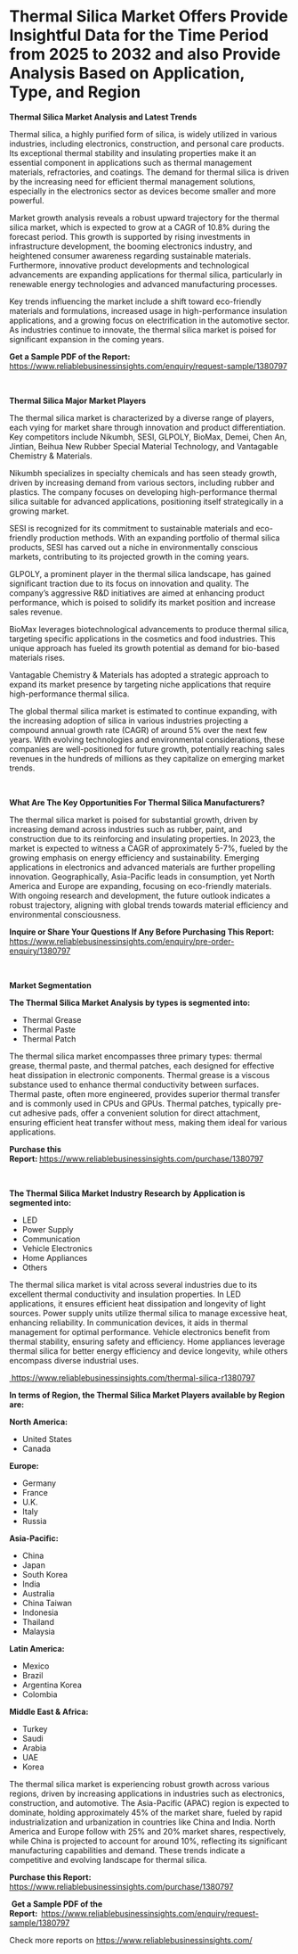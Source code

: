 <p><h1>Thermal Silica Market Offers Provide Insightful Data for the Time Period from 2025 to 2032 and also Provide Analysis Based on Application, Type, and Region</h1></p><p><strong>Thermal Silica Market Analysis and Latest Trends</strong></p>
<p><p>Thermal silica, a highly purified form of silica, is widely utilized in various industries, including electronics, construction, and personal care products. Its exceptional thermal stability and insulating properties make it an essential component in applications such as thermal management materials, refractories, and coatings. The demand for thermal silica is driven by the increasing need for efficient thermal management solutions, especially in the electronics sector as devices become smaller and more powerful.</p><p>Market growth analysis reveals a robust upward trajectory for the thermal silica market, which is expected to grow at a CAGR of 10.8% during the forecast period. This growth is supported by rising investments in infrastructure development, the booming electronics industry, and heightened consumer awareness regarding sustainable materials. Furthermore, innovative product developments and technological advancements are expanding applications for thermal silica, particularly in renewable energy technologies and advanced manufacturing processes.</p><p>Key trends influencing the market include a shift toward eco-friendly materials and formulations, increased usage in high-performance insulation applications, and a growing focus on electrification in the automotive sector. As industries continue to innovate, the thermal silica market is poised for significant expansion in the coming years.</p></p>
<p><strong>Get a Sample PDF of the Report:&nbsp;</strong> <a href="https://www.reliablebusinessinsights.com/enquiry/request-sample/1380797?utm_campaign=2211&utm_medium=2&utm_source=Github&utm_content=ia&utm_term=30012025&utm_id=thermal-silica">https://www.reliablebusinessinsights.com/enquiry/request-sample/1380797</a></p>
<p>&nbsp;</p>
<p><strong>Thermal Silica Major Market Players</strong></p>
<p><p>The thermal silica market is characterized by a diverse range of players, each vying for market share through innovation and product differentiation. Key competitors include Nikumbh, SESI, GLPOLY, BioMax, Demei, Chen An, Jintian, Beihua New Rubber Special Material Technology, and Vantagable Chemistry & Materials.</p><p>Nikumbh specializes in specialty chemicals and has seen steady growth, driven by increasing demand from various sectors, including rubber and plastics. The company focuses on developing high-performance thermal silica suitable for advanced applications, positioning itself strategically in a growing market.</p><p>SESI is recognized for its commitment to sustainable materials and eco-friendly production methods. With an expanding portfolio of thermal silica products, SESI has carved out a niche in environmentally conscious markets, contributing to its projected growth in the coming years.</p><p>GLPOLY, a prominent player in the thermal silica landscape, has gained significant traction due to its focus on innovation and quality. The company’s aggressive R&D initiatives are aimed at enhancing product performance, which is poised to solidify its market position and increase sales revenue.</p><p>BioMax leverages biotechnological advancements to produce thermal silica, targeting specific applications in the cosmetics and food industries. This unique approach has fueled its growth potential as demand for bio-based materials rises.</p><p>Vantagable Chemistry & Materials has adopted a strategic approach to expand its market presence by targeting niche applications that require high-performance thermal silica.</p><p>The global thermal silica market is estimated to continue expanding, with the increasing adoption of silica in various industries projecting a compound annual growth rate (CAGR) of around 5% over the next few years. With evolving technologies and environmental considerations, these companies are well-positioned for future growth, potentially reaching sales revenues in the hundreds of millions as they capitalize on emerging market trends.</p></p>
<p>&nbsp;</p>
<p><strong>What Are The Key Opportunities For Thermal Silica Manufacturers?</strong></p>
<p><p>The thermal silica market is poised for substantial growth, driven by increasing demand across industries such as rubber, paint, and construction due to its reinforcing and insulating properties. In 2023, the market is expected to witness a CAGR of approximately 5-7%, fueled by the growing emphasis on energy efficiency and sustainability. Emerging applications in electronics and advanced materials are further propelling innovation. Geographically, Asia-Pacific leads in consumption, yet North America and Europe are expanding, focusing on eco-friendly materials. With ongoing research and development, the future outlook indicates a robust trajectory, aligning with global trends towards material efficiency and environmental consciousness.</p></p>
<p><strong>Inquire or Share Your Questions If Any Before Purchasing This Report:</strong> <a href="https://www.reliablebusinessinsights.com/enquiry/pre-order-enquiry/1380797?utm_campaign=2211&utm_medium=2&utm_source=Github&utm_content=ia&utm_term=30012025&utm_id=thermal-silica">https://www.reliablebusinessinsights.com/enquiry/pre-order-enquiry/1380797</a></p>
<p>&nbsp;</p>
<p><strong>Market Segmentation</strong></p>
<p><strong>The Thermal Silica Market Analysis by types is segmented into:</strong></p>
<p><ul><li>Thermal Grease</li><li>Thermal Paste</li><li>Thermal Patch</li></ul></p>
<p><p>The thermal silica market encompasses three primary types: thermal grease, thermal paste, and thermal patches, each designed for effective heat dissipation in electronic components. Thermal grease is a viscous substance used to enhance thermal conductivity between surfaces. Thermal paste, often more engineered, provides superior thermal transfer and is commonly used in CPUs and GPUs. Thermal patches, typically pre-cut adhesive pads, offer a convenient solution for direct attachment, ensuring efficient heat transfer without mess, making them ideal for various applications.</p></p>
<p><strong>Purchase this Report:&nbsp;</strong><a href="https://www.reliablebusinessinsights.com/purchase/1380797?utm_campaign=2211&utm_medium=2&utm_source=Github&utm_content=ia&utm_term=30012025&utm_id=thermal-silica">https://www.reliablebusinessinsights.com/purchase/1380797</a></p>
<p>&nbsp;</p>
<p><strong>The Thermal Silica Market Industry Research by Application is segmented into:</strong></p>
<p><ul><li>LED</li><li>Power Supply</li><li>Communication</li><li>Vehicle Electronics</li><li>Home Appliances</li><li>Others</li></ul></p>
<p><p>The thermal silica market is vital across several industries due to its excellent thermal conductivity and insulation properties. In LED applications, it ensures efficient heat dissipation and longevity of light sources. Power supply units utilize thermal silica to manage excessive heat, enhancing reliability. In communication devices, it aids in thermal management for optimal performance. Vehicle electronics benefit from thermal stability, ensuring safety and efficiency. Home appliances leverage thermal silica for better energy efficiency and device longevity, while others encompass diverse industrial uses.</p></p>
<p><a href="https://www.reliablebusinessinsights.com/thermal-silica-r1380797?utm_campaign=2211&utm_medium=2&utm_source=Github&utm_content=ia&utm_term=30012025&utm_id=thermal-silica">&nbsp;https://www.reliablebusinessinsights.com/thermal-silica-r1380797</a></p>
<p><strong>In terms of Region, the Thermal Silica Market Players available by Region are:</strong></p>
<p>
    <p> <strong> North America: </strong>
        <ul>
            <li>United States</li>
            <li>Canada</li>
        </ul>
        </p> 
    <p> <strong> Europe: </strong>
        <ul>
            <li>Germany</li>
            <li>France</li>
            <li>U.K.</li>
            <li>Italy</li>
            <li>Russia</li>
        </ul>
        </p> 
    <p> <strong> Asia-Pacific: </strong>
        <ul>
            <li>China</li>
            <li>Japan</li>
            <li>South Korea</li>
            <li>India</li>
            <li>Australia</li>
            <li>China Taiwan</li>
            <li>Indonesia</li>
            <li>Thailand</li>
            <li>Malaysia</li>
        </ul>
        </p> 
    <p> <strong> Latin America: </strong>
        <ul>
            <li>Mexico</li>
            <li>Brazil</li>
            <li>Argentina Korea</li>
            <li>Colombia</li>
        </ul>
        </p> 
    <p> <strong> Middle East & Africa: </strong>
        <ul>
            <li>Turkey</li>
            <li>Saudi</li>
            <li>Arabia</li>
            <li>UAE</li>
            <li>Korea</li>
        </ul>
    </p>
    </p>
<p><p>The thermal silica market is experiencing robust growth across various regions, driven by increasing applications in industries such as electronics, construction, and automotive. The Asia-Pacific (APAC) region is expected to dominate, holding approximately 45% of the market share, fueled by rapid industrialization and urbanization in countries like China and India. North America and Europe follow with 25% and 20% market shares, respectively, while China is projected to account for around 10%, reflecting its significant manufacturing capabilities and demand. These trends indicate a competitive and evolving landscape for thermal silica.</p></p>
<p><strong>Purchase this Report: </strong><a href="https://www.reliablebusinessinsights.com/purchase/1380797?utm_campaign=2211&utm_medium=2&utm_source=Github&utm_content=ia&utm_term=30012025&utm_id=thermal-silica">https://www.reliablebusinessinsights.com/purchase/1380797</a></p>
<p>&nbsp;<strong>Get a Sample PDF of the Report:&nbsp;&nbsp;</strong><a href="https://www.reliablebusinessinsights.com/enquiry/request-sample/1380797?utm_campaign=2211&utm_medium=2&utm_source=Github&utm_content=ia&utm_term=30012025&utm_id=thermal-silica">https://www.reliablebusinessinsights.com/enquiry/request-sample/1380797</a></p>
<p><strong></strong></p>
<p>Check more reports on <a href="https://www.reliablebusinessinsights.com/?utm_campaign=2211&utm_medium=2&utm_source=Github&utm_content=ia&utm_term=30012025&utm_id=thermal-silica">https://www.reliablebusinessinsights.com/</a></p>
